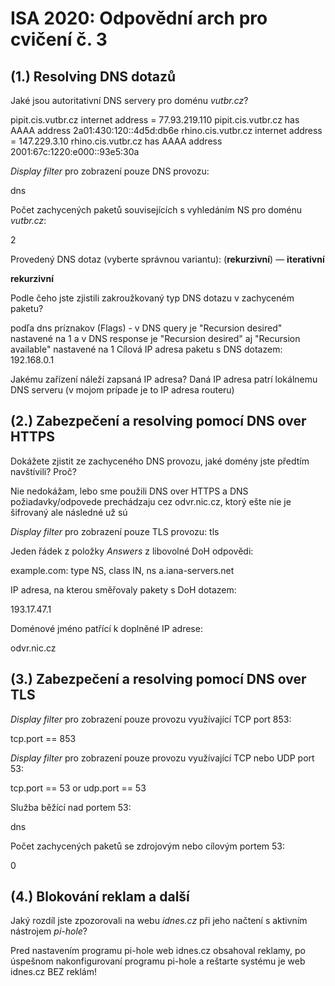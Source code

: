 # ISA 2020: Odpovědní arch pro cvičení č. 3

## (1.) Resolving DNS dotazů

Jaké jsou autoritativní DNS servery pro doménu *vutbr.cz*?

  pipit.cis.vutbr.cz	internet address = 77.93.219.110
  pipit.cis.vutbr.cz	has AAAA address 2a01:430:120::4d5d:db6e
  rhino.cis.vutbr.cz	internet address = 147.229.3.10
  rhino.cis.vutbr.cz	has AAAA address 2001:67c:1220:e000::93e5:30a
  
*Display filter* pro zobrazení pouze DNS provozu:

dns

Počet zachycených paketů souvisejících s vyhledáním NS pro doménu *vutbr.cz*:

2

Provedený DNS dotaz (vyberte správnou variantu): (**rekurzivní**) — **iterativní**

**rekurzivní**

Podle čeho jste zjistili zakroužkovaný typ DNS dotazu v zachyceném paketu?

podľa dns príznakov (Flags) - v DNS query je "Recursion desired" nastavené na 1 a v DNS response je "Recursion desired" aj "Recursion available" nastavené na 1
Cílová IP adresa paketu s DNS dotazem:
192.168.0.1

Jakému zařízení náleží zapsaná IP adresa?
Daná IP adresa patrí lokálnemu DNS serveru (v mojom prípade je to IP adresa routeru)

## (2.) Zabezpečení a resolving pomocí DNS over HTTPS

Dokážete zjistit ze zachyceného DNS provozu, jaké domény jste předtím navštívili? Proč?

Nie nedokážam, lebo sme použili DNS over HTTPS a DNS požiadavky/odpovede prechádzaju cez odvr.nic.cz, ktorý ešte nie je šifrovaný ale následné už sú 

*Display filter* pro zobrazení pouze TLS provozu:
tls

Jeden řádek z položky *Answers* z libovolné DoH odpovědi:

example.com: type NS, class IN, ns a.iana-servers.net

IP adresa, na kterou směřovaly pakety s DoH dotazem:

193.17.47.1

Doménové jméno patřící k doplněné IP adrese:

odvr.nic.cz

## (3.) Zabezpečení a resolving pomocí DNS over TLS

*Display filter* pro zobrazení pouze provozu využívající TCP port 853:

tcp.port == 853

*Display filter* pro zobrazení pouze provozu využívající TCP nebo UDP port 53:

tcp.port == 53 or udp.port == 53

Služba běžící nad portem 53:

dns

Počet zachycených paketů se zdrojovým nebo cílovým portem 53:

0
 
## (4.) Blokování reklam a další

Jaký rozdíl jste zpozorovali na webu *idnes.cz* při jeho načtení s aktivním nástrojem *pi-hole*?

Pred nastavením programu pi-hole web idnes.cz obsahoval reklamy, po úspešnom nakonfigurovaní programu pi-hole a reštarte systému je web idnes.cz BEZ reklám!


